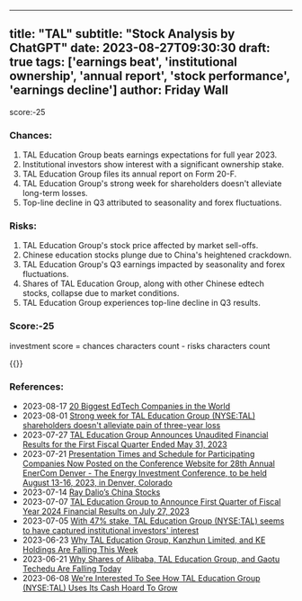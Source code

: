 
---
title: "TAL"
subtitle: "Stock Analysis by ChatGPT"
date: 2023-08-27T09:30:30
draft: true
tags: ['earnings beat', 'institutional ownership', 'annual report', 'stock performance', 'earnings decline']
author: Friday Wall
---

score:-25
### Chances:
1. TAL Education Group beats earnings expectations for full year 2023.
2. Institutional investors show interest with a significant ownership stake.
3. TAL Education Group files its annual report on Form 20-F.
4. TAL Education Group's strong week for shareholders doesn't alleviate long-term losses.
5. Top-line decline in Q3 attributed to seasonality and forex fluctuations.
### Risks:
1. TAL Education Group's stock price affected by market sell-offs.
2. Chinese education stocks plunge due to China's heightened crackdown.
3. TAL Education Group's Q3 earnings impacted by seasonality and forex fluctuations.
4. Shares of TAL Education Group, along with other Chinese edtech stocks, collapse due to market conditions.
5. TAL Education Group experiences top-line decline in Q3 results.
### Score:-25
investment score = chances characters count - risks characters count

{{<tradingview symbol="NYSE:TAL">}}
### References:
- 2023-08-17 [20 Biggest EdTech Companies in the World](https://finance.yahoo.com/news/20-biggest-edtech-companies-world-191341439.html?.tsrc=rss)
- 2023-08-01 [Strong week for TAL Education Group (NYSE:TAL) shareholders doesn't alleviate pain of three-year loss](https://finance.yahoo.com/news/strong-week-tal-education-group-120757540.html?.tsrc=rss)
- 2023-07-27 [TAL Education Group Announces Unaudited Financial Results for the First Fiscal Quarter Ended May 31, 2023](https://finance.yahoo.com/news/tal-education-group-announces-unaudited-090000228.html?.tsrc=rss)
- 2023-07-21 [Presentation Times and Schedule for Participating Companies Now Posted on the Conference Website for 28th Annual EnerCom Denver - The Energy Investment Conference, to be held August 13-16, 2023, in Denver, Colorado](https://finance.yahoo.com/news/presentation-times-schedule-participating-companies-211100947.html?.tsrc=rss)
- 2023-07-14 [Ray Dalio’s China Stocks](https://finance.yahoo.com/news/ray-dalio-china-stocks-135848581.html?.tsrc=rss)
- 2023-07-07 [TAL Education Group to Announce First Quarter of Fiscal Year 2024 Financial Results on July 27, 2023](https://finance.yahoo.com/news/tal-education-group-announce-first-090000974.html?.tsrc=rss)
- 2023-07-05 [With 47% stake, TAL Education Group (NYSE:TAL) seems to have captured institutional investors' interest](https://finance.yahoo.com/news/47-stake-tal-education-group-102349801.html?.tsrc=rss)
- 2023-06-23 [Why TAL Education Group, Kanzhun Limited, and KE Holdings Are Falling This Week](https://finance.yahoo.com/m/36366f04-3187-361f-afc0-465ec48b618f/why-tal-education-group%2C.html?.tsrc=rss)
- 2023-06-21 [Why Shares of Alibaba, TAL Education Group, and Gaotu Techedu Are Falling Today](https://finance.yahoo.com/m/e129bf66-5f5f-3329-afea-534a604ceb92/why-shares-of-alibaba%2C-tal.html?.tsrc=rss)
- 2023-06-08 [We're Interested To See How TAL Education Group (NYSE:TAL) Uses Its Cash Hoard To Grow](https://finance.yahoo.com/news/were-interested-see-tal-education-100740546.html?.tsrc=rss)


                